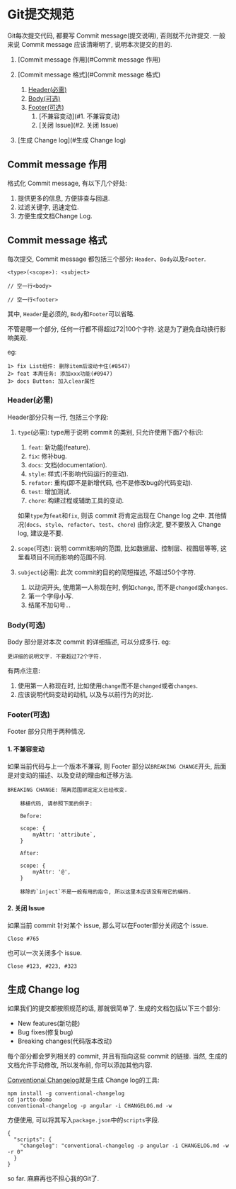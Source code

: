 # Git提交规范

Git每次提交代码, 都要写 Commit message(提交说明), 否则就不允许提交.
一般来说 Commit message 应该清晰明了, 说明本次提交的目的.

1.  [Commit message 作用](#Commit message 作用)

2.  [Commit message 格式](#Commit message 格式)
    1.  [Header(必需)](#Header(必需))
    2.  [Body(可选)](#Body(可选))
    3.  [Footer(可选)](#Footer(可选))
        1.  [不兼容变动](#1. 不兼容变动)
        2.  [关闭 Issue](#2. 关闭 Issue)
        
3.  [生成 Change log](#生成 Change log)

## Commit message 作用

格式化 Commit message, 有以下几个好处:

1.  提供更多的信息, 方便排查与回退.
2.  过滤关键字, 迅速定位.
3.  方便生成文档Change Log.

## Commit message 格式

每次提交, Commit message 都包括三个部分: `Header`、`Body`以及`Footer`.

```
<type>(<scope>): <subject>

// 空一行<body>

// 空一行<footer>
```

其中, `Header`是必须的, `Body`和`Footer`可以省略.

不管是哪一个部分, 任何一行都不得超过72|100个字符. 这是为了避免自动换行影响美观.

eg:

```
1> fix List组件: 删除item后滚动卡住(#8547)
2> feat 本周任务: 添加xxx功能(#0947)
3> docs Button: 加入clear属性
```

### Header(必需)

Header部分只有一行, 包括三个字段:

1.  `type`(必需): type用于说明 commit 的类别, 只允许使用下面7个标识:
    1.  `feat`: 新功能(feature).
    1.  `fix`: 修补bug.
    1.  `docs`: 文档(documentation).
    1.  `style`: 样式(不影响代码运行的变动).
    1.  `refator`: 重构(即不是新增代码, 也不是修改bug的代码变动).
    1.  `test`: 增加测试.
    1.  `chore`: 构建过程或辅助工具的变动.
    
    如果`type`为`feat`和`fix`, 则该 commit 将肯定出现在 Change log 之中. 其他情况(`docs`、`style`、`refactor`、`test`、`chore`) 由你决定, 要不要放入 Change log, 建议是不要.
2.  `scope`(可选): 说明 commit影响的范围, 比如数据层、控制层、视图层等等, 这里看项目不同而影响的范围不同.
3.  `subject`(必需): 此次 commit的目的的简短描述, 不超过50个字符.
    1.  以动词开头, 使用第一人称现在时, 例如`change`, 而不是`changed`或`changes`.
    1.  第一个字母小写.
    1.  结尾不加句号`.`.

### Body(可选)

Body 部分是对本次 commit 的详细描述, 可以分成多行. eg:

```
更详细的说明文字. 不要超过72个字符.
```

有两点注意:

1.  使用第一人称现在时, 比如使用`change`而不是`changed`或者`changes`.
2.  应该说明代码变动的动机, 以及与以前行为的对比.

### Footer(可选)

Footer 部分只用于两种情况.

#### 1. 不兼容变动

如果当前代码与上一个版本不兼容, 则 Footer 部分以`BREAKING CHANGE`开头, 后面是对变动的描述、以及变动的理由和迁移方法.

```
BREAKING CHANGE: 隔离范围绑定定义已经改变.

    移植代码, 请参照下面的例子:

    Before:

    scope: {
        myAttr: 'attribute`,
    }

    After:

    scope: {
        myAttr: '@',
    }

    移除的`inject`不是一般有用的指令, 所以这里本应该没有用它的编码.
```

#### 2. 关闭 Issue

如果当前 commit 针对某个 issue, 那么可以在Footer部分关闭这个 issue.

```
Close #765
```

也可以一次关闭多个 issue.

```
Close #123, #223, #323
```

## 生成 Change log

如果我们的提交都按照规范的话, 那就很简单了. 生成的文档包括以下三个部分:

- New features(新功能)
- Bug fixes(修复bug)
- Breaking changes(代码版本改动)

每个部分都会罗列相关的 commit, 并且有指向这些 commit 的链接. 当然, 生成的文档允许手动修改, 所以发布前, 你可以添加其他内容.

[Conventional Changelog](https://github.com/conventional-changelog/conventional-changelog)就是生成 Change log的工具:

```
npm install -g conventional-changelog
cd jartto-domo
conventional-changelog -p angular -i CHANGELOG.md -w
```

方便使用, 可以将其写入`package.json`中的`scripts`字段.

```
{
  "scripts": {
    "changelog": "conventional-changelog -p angular -i CHANGELOG.md -w -r 0"
  }
}
```

so far. 麻麻再也不担心我的Git了.